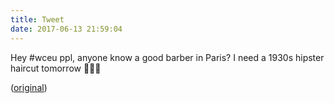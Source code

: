 ```yaml
---
title: Tweet
date: 2017-06-13 21:59:04
---
```

Hey #wceu ppl, anyone know a good barber in Paris? I need a 1930s hipster haircut tomorrow 💇🏼‍♂️

([original](https://twitter.com/mbootsman/status/874717776660885504))